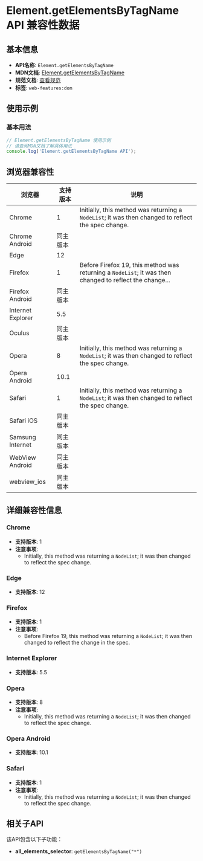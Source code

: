 # Element.getElementsByTagName API 兼容性数据

## 基本信息

- **API名称**: `Element.getElementsByTagName`
- **MDN文档**: [Element.getElementsByTagName](https://developer.mozilla.org/docs/Web/API/Element/getElementsByTagName)
- **规范文档**: [查看规范](https://dom.spec.whatwg.org/#dom-element-getelementsbytagname)
- **标签**: `web-features:dom`

## 使用示例

### 基本用法

```javascript
// Element.getElementsByTagName 使用示例
// 请查阅MDN文档了解具体用法
console.log('Element.getElementsByTagName API');
```

## 浏览器兼容性

| 浏览器 | 支持版本 | 说明 |
|--------|----------|------|
| Chrome | 1 | Initially, this method was returning a `NodeList`; it was then changed to reflect the spec change. |
| Chrome Android | 同主版本 |  |
| Edge | 12 |  |
| Firefox | 1 | Before Firefox 19, this method was returning a `NodeList`; it was then changed to reflect the change... |
| Firefox Android | 同主版本 |  |
| Internet Explorer | 5.5 |  |
| Oculus | 同主版本 |  |
| Opera | 8 | Initially, this method was returning a `NodeList`; it was then changed to reflect the spec change. |
| Opera Android | 10.1 |  |
| Safari | 1 | Initially, this method was returning a `NodeList`; it was then changed to reflect the spec change. |
| Safari iOS | 同主版本 |  |
| Samsung Internet | 同主版本 |  |
| WebView Android | 同主版本 |  |
| webview_ios | 同主版本 |  |

## 详细兼容性信息

### Chrome

- **支持版本**: 1
- **注意事项**:
  - Initially, this method was returning a `NodeList`; it was then changed to reflect the spec change.

### Edge

- **支持版本**: 12

### Firefox

- **支持版本**: 1
- **注意事项**:
  - Before Firefox 19, this method was returning a `NodeList`; it was then changed to reflect the change in the spec.

### Internet Explorer

- **支持版本**: 5.5

### Opera

- **支持版本**: 8
- **注意事项**:
  - Initially, this method was returning a `NodeList`; it was then changed to reflect the spec change.

### Opera Android

- **支持版本**: 10.1

### Safari

- **支持版本**: 1
- **注意事项**:
  - Initially, this method was returning a `NodeList`; it was then changed to reflect the spec change.

## 相关子API

该API包含以下子功能：

- **all_elements_selector**: `getElementsByTagName("*")`

